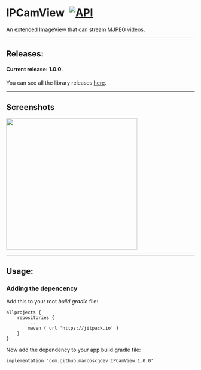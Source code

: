 # IPCamView  [![API](https://img.shields.io/badge/API-9%2B-blue.svg?style=flat)](https://android-arsenal.com/api?level=9)
An extended ImageView that can stream MJPEG videos.

---

## Releases:

#### Current release: 1.0.0.

You can see all the library releases [here](https://github.com/marcoscgdev/IPCamView/releases).

---

## Screenshots

<img src="https://raw.githubusercontent.com/marcoscgdev/IPCamView/master/device-2018-12-14-230350.png" width="350">

---

## Usage:

### Adding the depencency

Add this to your root *build.gradle* file:

```
allprojects {
    repositories {
        ...
        maven { url 'https://jitpack.io' }
    }
}
```

Now add the dependency to your app build.gradle file:

```
implementation 'com.github.marcoscgdev:IPCamView:1.0.0'
```
